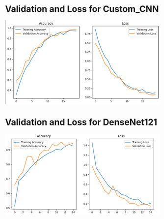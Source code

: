 # Validation and Loss for Custom_CNN
![alt text](image.png)
# Validation and Loss for DenseNet121
![alt text](image-1.png)